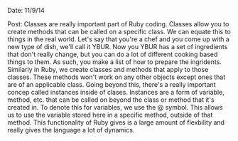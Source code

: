 Date: 11/9/14

Post: Classes are really important part of Ruby coding. Classes allow you to create methods that can be called on a specific class. We can equate this to things in the real world. Let's say that you're a chef and you come up with a new type of dish, we'll call it YBUR. Now you YBUR has a set of ingredients that don't really change, but you can do a lot of different cooking based things to them. As such, you make a list of how to prepare the ingridents. Similarly in Ruby, we create classes and methods that apply to those classes. These methods won't work on any other objects except ones that are of an applicable class. Going beyond this, there's a really important concep called instances inside of clases. Instances are a form of variable, method, etc. that can be called on beyond the class or method that it's created in. To denote this for variables, we use the @ symbol. This allows us to use the variable stored here in a specific method, outside of that method. This functionality of Ruby gives is a large amount of flexbility and really gives the language a lot of dynamics. 